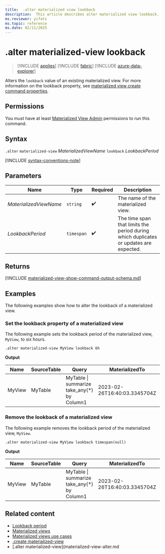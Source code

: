 ```yaml
---
title:  .alter materialized view lookback
description:  This article describes alter materialized view lookback.
ms.reviewer: yifats
ms.topic: reference
ms.date: 02/11/2025
---
```

# .alter materialized-view lookback

> [!INCLUDE [applies](../../includes/applies-to-version/applies.md)] [!INCLUDE [fabric](../../includes/applies-to-version/fabric.md)] [!INCLUDE [azure-data-explorer](../../includes/applies-to-version/azure-data-explorer.md)]

Alters the `lookback` value of an existing materialized view. For more information on the lookback property, see [materialized view create command properties](materialized-view-create.md#supported-properties).

## Permissions

You must have at least [Materialized View Admin](../../access-control/role-based-access-control.md) permissions to run this command.

## Syntax

`.alter` `materialized-view` *MaterializedViewName* `lookback` *LookbackPeriod*

[!INCLUDE [syntax-conventions-note](../../includes/syntax-conventions-note.md)]

## Parameters

| Name | Type | Required | Description |
|--|--|--|--|
| *MaterializedViewName* | `string` | :heavy_check_mark: | The name of the materialized view. |
| *LookbackPeriod* | `timespan` | :heavy_check_mark: | The time span that limits the period during which duplicates or updates are expected. |

## Returns

[!INCLUDE [materialized-view-show-command-output-schema.md](../../includes/materialized-view-show-command-output-schema.md)]

## Examples

The following examples show how to alter the lookback of a materialized view.

### Set the lookback property of a materialized view

The following example sets the lookback period of the materialized view, `MyView`, to six hours.

```kusto
.alter materialized-view MyView lookback 6h
```

**Output**

| Name | SourceTable | Query | MaterializedTo | LastRun | LastRunResult | IsHealthy | IsEnabled | Folder | DocString | AutoUpdateSchema | EffectiveDateTime | Lookback |
|--|--|--|--|--|--|--|--|--|--|--|--|--|
| MyView | MyTable | MyTable \| summarize take_any(*) by Column1 | 2023-02-26T16:40:03.3345704Z | 2023-02-26T16:44:15.9033667Z | Completed | true | true |  |  | true | 2023-02-23T14:01:42.5172342Z | 6:00:00:00 |

### Remove the lookback of a materialized view

The following example removes the lookback period of the materialized view, `MyView`.

```kusto
.alter materialized-view MyView lookback timespan(null)
```

**Output**

| Name | SourceTable | Query | MaterializedTo | LastRun | LastRunResult | IsHealthy | IsEnabled | Folder | DocString | AutoUpdateSchema | EffectiveDateTime | Lookback |
|--|--|--|--|--|--|--|--|--|--|--|--|--|
| MyView | MyTable | MyTable \| summarize take_any(*) by Column1 | 2023-02-26T16:40:03.3345704Z | 2023-02-26T16:44:15.9033667Z | Completed | true | true |  |  | true | 2023-02-23T14:01:42.5172342Z |  |

## Related content

* [Lookback period](materialized-view-create.md#lookback-period)
* [Materialized views](materialized-view-overview.md)
* [Materialized views use cases](materialized-view-use-cases.md)
* [.create materialized-view](materialized-view-create.md)
* [.alter materialized-view](materialized-view-alter.md
